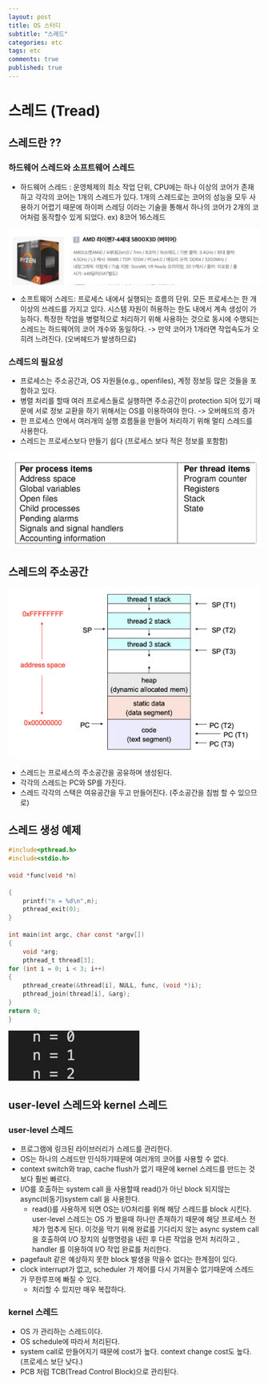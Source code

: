 ```yaml
---
layout: post
title: OS 스터디
subtitle: "스레드"
categories: etc
tags: etc
comments: true
published: true
---
```

# 스레드 (Tread)
## 스레드란 ??
### 하드웨어 스레드와 소프트웨어 스레드
- 하드웨어 스레드 : 운영체제의 최소 작업 단위, CPU에는 하나 이상의 코어가 존재하고 각각의 코어는 1개의 스레드가 있다. 1개의 스레드로는 코어의 성능을 모두 사용하기 어렵기 때문에 하이퍼 스레딩 이라는 기술을 통해서 하나의 코어가 2개의 코어처럼 동작할수 있게 되었다. ex) 8코어 16스레드   

![thread1](/assets/thread1.png)

- 소프트웨어 스레드: 프로세스 내에서 실행되는 흐름의 단위. 모든 프로세스는 한 개 이상의 쓰레드를 가지고 있다.  시스템 자원이 허용하는 한도 내에서 계속 생성이 가능하다. 특정한 작업을 병렬적으로 처리하기 위해 사용하는 것으로 동시에 수행되는 스레드는 하드웨어의 코어 개수와 동일하다. -> 만약 코어가 1개라면 작업속도가 오히려 느려진다. (오버헤드가 발생하므로)
### 스레드의 필요성
- 프로세스는 주소공간과, OS 자원들(e.g., openfiles), 계정 정보등 많은 것들을 포함하고 있다.
- 병렬 처리를 할때 여러 프로세스들로 실행하면 주소공간이 protection 되어 있기 때문에 서로 정보 교환을 하기 위해서는 OS를 이용하여야 한다. -> 오버헤드의 증가
- 한 프로세스 안에서 여러개의 실행 흐름들을 만들어 처리하기 위해 멀티 스레드를 사용한다.  
- 스레드는 프로세스보다 만들기 쉽다 (프로세스 보다 적은 정보를 포함함)  

![thread3](/assets/thread3.png)

## 스레드의 주소공간   

![thread4](/assets/thread4.png)
- 스레드는 프로세스의 주소공간을 공유하며 생성된다.
- 각각의 스레드는 PC와 SP를 가진다.
- 스레드 각각의 스택은 여유공간을 두고 만들어진다. (주소공간을 침범 할 수 있으므로)  
## 스레드 생성 예제   

```c
#include<pthread.h>
#include<stdio.h>

void *func(void *n)

{
	printf("n = %d\n",n);
	pthread_exit(0);
}

int main(int argc, char const *argv[])
{
	void *arg;
	pthread_t thread[3];
for (int i = 0; i < 3; i++)
{
	pthread_create(&thread[i], NULL, func, (void *)i);
	pthread_join(thread[i], &arg);
}
return 0;
}
```

![thread5](/assets/thread5.png)

## user-level 스레드와 kernel 스레드
### user-level 스레드
- 프로그램에 링크된 라이브러리가 스레드를 관리한다. 
- OS는 하나의 스레드만 인식하기때문에 여러개의 코어를 사용할 수 없다. 
- context switch와 trap, cache flush가 없기 때문에 kernel 스레드를 만드는 것보다 훨씬 빠르다.
- I/O를 호출하는 system call 을 사용할때 read()가 아닌 block 되지않는 async(비동기)system call 을 사용한다.
	- read()를 사용하게 되면 OS는 I/O처리를 위해 해당 스레드를 block 시킨다. user-level 스레드는 OS 가 봤을때 하나만 존재하기 때문에 해당 프로세스 전체가 멈추게 된다. 이것을 막기 위해 완료를 기다리지 않는 async system call을 호출하여 I/O 장치의 실행명령을 내린 후  다른 작업을 먼저 처리하고 , handler 를 이용하여  I/O 작업 완료를 처리한다. 
- pagefault 같은 예상하지 못한 block 발생을 막을수 없다는 한계점이 있다. 
- clock interrupt가 없고, scheduler 가 제어를 다시 가져올수 없기때문에 스레드가 무한루프에 빠질 수 있다. 
	- 처리할 수 있지만 매우 복잡하다. 
### kernel 스레드
- OS 가 관리하는 스레드이다.
- OS schedule에 따라서 처리된다.
- system call로 만들어지기 때문에 cost가 높다.  context change cost도 높다. (프로세스 보단 낮다.)
- PCB 처럼 TCB(Tread Control Block)으로 관리된다. 